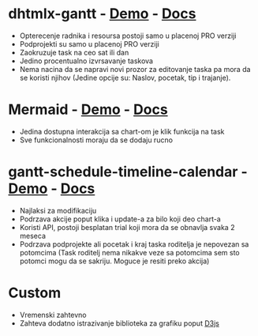 # dhtmlx-gantt  - [Demo](https://docs.dhtmlx.com/gantt/samples/02_extensions/24_click_drag.html) - [Docs](https://docs.dhtmlx.com/gantt/desktop__editions_comparison.html)
- Opterecenje radnika i resoursa postoji samo u placenoj PRO verziji
- Podprojekti su samo u placenoj PRO verziji
- Zaokruzuje task na ceo sat ili dan
- Jedino procentualno izvrsavanje taskova
- Nema nacina da se napravi novi prozor za editovanje taska pa mora da se koristi njihov (Jedine opcije su: Naslov, pocetak, tip i trajanje).

# Mermaid - [Demo](https://mermaid.live/edit#pako:eNp90cGOgyAQBuBXIZxtFbG29bbZ3fsmvXKZylhJEAyOTZrGd1_sto3xsHMBhu-HBO689hp5xS_giJQbsCbjHTv9jcp9-q63SKhZpb3DhMXSOIiE5ZkoNpnYZGXynh6U-4jBK7JnVfBYJo9QvgjtEya1cj8QwFq0TMz4lZqxTBg0hOF5m1jifI2Lf7Bc490CyxUu1rhc4GLGPOEdhg6Mjq92V44xxanFDhWv4lRjA6MlxZWbIh17DYTf2pAPvGrADphwGMmfbq7mFYURX-jLwCVA91bWg8YYunO69Y8vMgPFI2vvGnOZ-2Owsd0S9UOVpvP29mKoHc_b2nfpYHQLgdrrsUzLvDxALrHcS9hJqeuzOB6avBCN3mciBz5N0y_wxZ0J) - [Docs](https://mermaid.js.org/syntax/gantt.htm)
- Jedina dostupna interakcija sa chart-om je klik funkcija na task
- Sve funkcionalnosti moraju da se dodaju rucno

# gantt-schedule-timeline-calendar - [Demo](https://gantt-schedule-timeline-calendar.neuronet.io/gstc/examples/complex-1/index.html) - [Docs](https://gantt-schedule-timeline-calendar.neuronet.io/documentation/getting-started)
- Najlaksi za modifikaciju
- Podrzava akcije poput klika i update-a za bilo koji deo chart-a
- Koristi API, postoji besplatan trial koji mora da se obnavlja svaka 2 meseca
- Podrzava podprojekte ali pocetak i kraj taska roditelja je nepovezan sa potomcima (Task roditelj nema nikakve veze sa potomcima sem sto potomci mogu da se sakriju. Moguce je resiti preko akcija)

# Custom
- Vremenski zahtevno
- Zahteva dodatno istrazivanje biblioteka za grafiku poput [D3js](https://d3js.org/)
